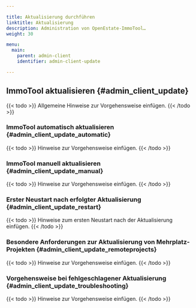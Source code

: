 ```yaml
---

title: Aktualisierung durchführen
linktitle: Aktualisierung
description: Administration von OpenEstate-ImmoTool…
weight: 30

menu:
  main:
    parent: admin-client
    identifier: admin-client-update

---
```


## ImmoTool aktualisieren {#admin_client_update}

{{< todo >}}
Allgemeine Hinweise zur Vorgehensweise einfügen.
{{< /todo >}}


### ImmoTool automatisch aktualisieren {#admin_client_update_automatic}

{{< todo >}}
Hinweise zur Vorgehensweise einfügen.
{{< /todo >}}


### ImmoTool manuell aktualisieren {#admin_client_update_manual}

{{< todo >}}
Hinweise zur Vorgehensweise einfügen.
{{< /todo >}}


### Erster Neustart nach erfolgter Aktualisierung {#admin_client_update_restart}

{{< todo >}}
Hinweise zum ersten Neustart nach der Aktualisierung einfügen.
{{< /todo >}}


### Besondere Anforderungen zur Aktualisierung von Mehrplatz-Projekten {#admin_client_update_remoteprojects}

{{< todo >}}
Hinweise zur Vorgehensweise einfügen.
{{< /todo >}}


### Vorgehensweise bei fehlgeschlagener Aktualisierung {#admin_client_update_troubleshooting}

{{< todo >}}
Hinweise zur Vorgehensweise einfügen.
{{< /todo >}}
